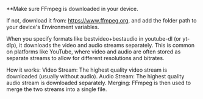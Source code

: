 **Make sure FFmpeg is downloaded in your device.


If not,  download it from: https://www.ffmpeg.org, 
and add the folder path to your device's Environment variables.


When you specify formats like bestvideo+bestaudio in youtube-dl (or yt-dlp), it downloads the video and audio streams separately. This is common on platforms like YouTube, where video and audio are often stored as separate streams to allow for different resolutions and bitrates.

How it works:
Video Stream: The highest quality video stream is downloaded (usually without audio).
Audio Stream: The highest quality audio stream is downloaded separately.
Merging: FFmpeg is then used to merge the two streams into a single file.
